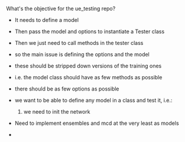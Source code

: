 
What's the objective for the ue_testing repo? 

- It needs to define a model
- Then pass the model and options to instantiate a Tester class
- Then we just need to call methods in the tester class

- so the main issue is defining the options and the model

- these should be stripped down versions of the training ones
- i.e. the model class should have as few methods as possible
- there should be as few options as possible



- we want to be able to define any model in a class and test it, i.e.:
    1. we need to init the network


- Need to implement ensembles and mcd at the very least as models
- 